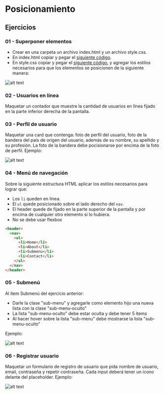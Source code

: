 # Posicionamiento

## Ejercicios

### 01 - Superponer elementos

- Crear en una carpeta un archivo index.html y un archivo style.css.
- En index.html copiar y pegar el [siguiente código](https://raw.githubusercontent.com/Ada-IT/ejercicios-frontend/master/modulo-2/ejercicios/posicionamiento/index.html).
- En style.css copiar y pegar el [siguiente código](https://raw.githubusercontent.com/Ada-IT/ejercicios-frontend/master/modulo-2/ejercicios/posicionamiento/styles.css), y agregar los estilos necesarios para que los elementos se posicionen de la siguiente manera:

![alt text](https://i.ibb.co/M66T8xY/Captura-de-pantalla-de-2020-09-11-09-31-53.png 'ejemplo de primer ejercicio')

### 02 - Usuarios en línea

Maquetar un contador que muestre la cantidad de usuarios en línea fijado en la parte inferior derecha de la pantalla.

### 03 - Perfil de usuario

Maquetar una card que contenga: foto de perfil del usuario, foto de la bandera del país de origen del usuario, además de su nombre, su apellido y su profesión. La foto de la bandera debe pocisionarse por encima de la foto de perfil. Ejemplo:

![alt text](https://i.ibb.co/sKnp66N/Captura-de-pantalla-de-2020-09-11-09-36-45.png 'profile card')

### 04 - Menú de navegación

Sobre la siguiente estructura HTML aplicar los estilos necesarios para lograr que:

- Los `li` queden en línea.
- El `ul` quede posicionado sobre el lado derecho del `nav`.
- El header quede de fijado en la parte superior de la pantalla y por encima de cualquier otro elemento si lo hubiera.
- No se debe usar flexbox

```html
<header>
  <nav>
    <ul>
      <li>Home</li>
      <li>About</li>
      <li>Submenu</li>
      <li>Contact</li>
    </ul>
  </nav>
</header>
```

### 05 - Submenú

Al ítem Submenú del ejercicio anterior:

- Darle la clase "sub-menu" y agregarle como elemento hijo una nueva lista con la clase "sub-menu-oculto"
- La lista "sub-menu-oculto" debe estar oculta y debe tener 5 ítems
- Al hacer hover sobre la lista "sub-menu" debe mostrarse la lista "sub-menu-oculto"

Ejemplo:

![alt text](https://i.ibb.co/X8Kj2cr/Captura-de-pantalla-de-2020-09-11-09-42-06.png 'ejemplo de submenu')

### 06 - Registrar usuario

Maquetar un formulario de registro de usuario que pida nombre de usuario, email, contraseña y repetir contraseña. Cada input deberá tener un ícono delante del placeholder. Ejemplo:

![alt text](https://i.ibb.co/MM4pWnR/Captura-de-pantalla-de-2020-09-11-09-49-06.png 'ejemplo de formulario')
